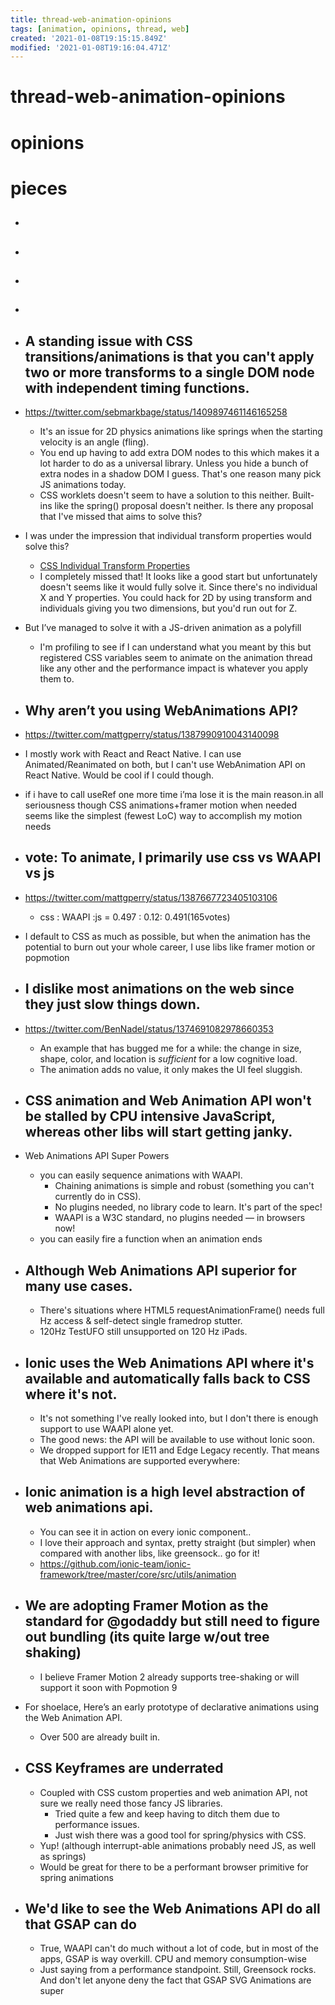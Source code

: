 ```yaml
---
title: thread-web-animation-opinions
tags: [animation, opinions, thread, web]
created: '2021-01-08T19:15:15.849Z'
modified: '2021-01-08T19:16:04.471Z'
---
```


# thread-web-animation-opinions

# opinions

# pieces

 - ## 

 - ## 

 - ## 

 - ## 

 - ## A standing issue with CSS transitions/animations is that you can't apply two or more transforms to a single DOM node with independent timing functions. 
 - https://twitter.com/sebmarkbage/status/1409897461146165258
   - It's an issue for 2D physics animations like springs when the starting velocity is an angle (fling).
   - You end up having to add extra DOM nodes to this which makes it a lot harder to do as a universal library. Unless you hide a bunch of extra nodes in a shadow DOM I guess. That's one reason many pick JS animations today.
   - CSS worklets doesn't seem to have a solution to this neither. Built-ins like the spring() proposal doesn't neither. Is there any proposal that I've missed that aims to solve this?
 - I was under the impression that individual transform properties would solve this?
   - [CSS Individual Transform Properties](https://webkit.org/blog/11420/css-individual-transform-properties/)
   - I completely missed that! It looks like a good start but unfortunately doesn't seems like it would fully solve it. Since there's no individual X and Y properties. You could hack for 2D by using transform and individuals giving you two dimensions, but you'd run out for Z.
 - But I’ve managed to solve it with a JS-driven animation as a polyfill
   - I'm profiling to see if I can understand what you meant by this but registered CSS variables seem to animate on the animation thread like any other and the performance impact is whatever you apply them to.

 - ## Why aren’t you using WebAnimations API?
 - https://twitter.com/mattgperry/status/1387990910043140098
 - I mostly work with React and React Native. I can use Animated/Reanimated on both, but I can't use WebAnimation API on React Native. Would be cool if I could though.
 - if i have to call useRef one more time i’ma lose it is the main reason.in all seriousness though CSS animations+framer motion when needed seems like the simplest (fewest LoC) way to accomplish my motion needs

 - ## vote: To animate, I primarily use css vs WAAPI vs js
 - https://twitter.com/mattgperry/status/1387667723405103106
   - css : WAAPI :js = 0.497 : 0.12: 0.491(165votes)
 - I default to CSS as much as possible, but when the animation has the potential to burn out your whole career, I use libs like framer motion or popmotion

 - ## I dislike most animations on the web since they just slow things down. 
 - https://twitter.com/BenNadel/status/1374691082978660353
   - An example that has bugged me for a while: the change in size, shape, color, and location is _sufficient_ for a low cognitive load. 
   - The animation adds no value, it only makes the UI feel sluggish.

- ## CSS animation and Web Animation API won't be stalled by CPU intensive JavaScript, whereas other libs will start getting janky.

- Web Animations API Super Powers
  - you can easily sequence animations with WAAPI. 
    - Chaining animations is simple and robust (something you can't currently do in CSS).
    - No plugins needed, no library code to learn. It's part of the spec!
    - WAAPI is a W3C standard, no plugins needed — in browsers now!
  - you can easily fire a function when an animation ends

- ## Although Web Animations API superior for many use cases.
  - There's situations where HTML5 requestAnimationFrame() needs full Hz access & self-detect single framedrop stutter.
  - 120Hz TestUFO still unsupported on 120 Hz iPads. 

- ## Ionic uses the Web Animations API where it's available and automatically falls back to CSS where it's not. 
  - It's not something I've really looked into, but I don't there is enough support to use WAAPI alone yet. 
  - The good news: the API will be available to use without Ionic soon.
  - We dropped support for IE11 and Edge Legacy recently. That means that Web Animations are supported everywhere:

- ## Ionic animation is a high level abstraction of web animations api. 
  - You can see it in action on every ionic component.. 
  - I love their approach and syntax, pretty straight (but simpler) when compared with another libs, like greensock.. go for it!
  - https://github.com/ionic-team/ionic-framework/tree/master/core/src/utils/animation

- ## We are adopting Framer Motion as the standard for @godaddy but still need to figure out bundling (its quite large w/out tree shaking)
  - I believe Framer Motion 2 already supports tree-shaking or will support it soon with Popmotion 9

- For shoelace, Here’s an early prototype of declarative animations using the Web Animation API. 
  - Over 500 are already built in.

- ## CSS Keyframes are underrated
  - Coupled with CSS custom properties and web animation API, not sure we really need those fancy JS libraries. 
    - Tried quite a few and keep having to ditch them due to performance issues. 
    - Just wish there was a good tool for spring/physics with CSS.
  - Yup! (although interrupt-able animations probably need JS, as well as springs)
  - Would be great for there to be a performant browser primitive for spring animations

- ## We'd like to see the Web Animations API do all that GSAP can do
  - True, WAAPI can't do much without a lot of code, but in most of the apps, GSAP is way overkill. CPU and memory consumption-wise
  - Just saying from a performance standpoint. Still, Greensock rocks. And don't let anyone deny the fact that GSAP SVG Animations are super

 
